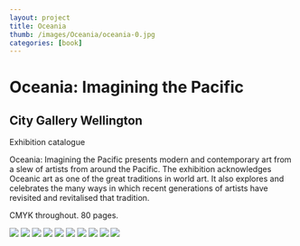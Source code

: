 ```yaml
---
layout: project
title: Oceania
thumb: /images/Oceania/oceania-0.jpg
categories: [book]
---
```


# Oceania: Imagining the Pacific 

## City Gallery Wellington


Exhibition catalogue 

Oceania: Imagining the Pacific presents modern and contemporary art from a slew of artists from around the Pacific. The exhibition acknowledges Oceanic art as one of the great traditions in world art. It also explores and celebrates the many ways in which recent generations of artists have revisited and revitalised that tradition. 

CMYK throughout. 80 pages.

![](/images/images/Oceania/oceania-1.jpg)
![](/images/images/Oceania/oceania-2.jpg)
![](/images/images/Oceania/oceania-3.jpg)
![](/images/images/Oceania/oceania-4.jpg)
![](/images/images/Oceania/oceania-5.jpg)
![](/images/images/Oceania/oceania-6.jpg)
![](/images/images/Oceania/oceania-7.jpg)
![](/images/images/Oceania/oceania-8.jpg)
![](/images/images/Oceania/oceania-9.jpg)
![](/images/images/Oceania/oceania-10.jpg)
